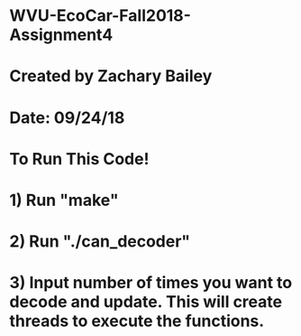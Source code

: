 # WVU-EcoCar-Fall2018-Assignment4
# Created by Zachary Bailey
# Date: 09/24/18

# To Run This Code!
# 1) Run "make"
# 2) Run "./can_decoder"
# 3) Input number of times you want to decode and update. This will create threads to execute the functions.
